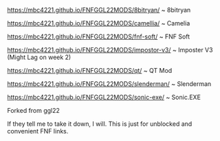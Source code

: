 https://mbc4221.github.io/FNFGGL22MODS/8bitryan/    ~ 8bitryan

https://mbc4221.github.io/FNFGGL22MODS/camellia/    ~ Camelia

https://mbc4221.github.io/FNFGGL22MODS/fnf-soft/    ~ FNF Soft

https://mbc4221.github.io/FNFGGL22MODS/impostor-v3/ ~ Imposter V3 (Might Lag on week 2)

https://mbc4221.github.io/FNFGGL22MODS/qt/          ~ QT Mod

https://mbc4221.github.io/FNFGGL22MODS/slenderman/  ~ Slenderman

https://mbc4221.github.io/FNFGGL22MODS/sonic-exe/   ~ Sonic.EXE

Forked from ggl22

If they tell me to take it down, I will. This is just for unblocked and convenient FNF links. 
